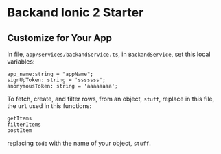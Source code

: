 # Backand Ionic 2 Starter

## Customize for Your App

In file, `app/services/backandService.ts`, in `BackandService`, set this local variables:

    
    app_name:string = "appName";
    signUpToken: string = 'sssssss';
    anonymousToken: string = 'aaaaaaaa';

To fetch, create, and filter rows, from an object, `stuff`, replace in 
this file, the `url` used in this functions:

    getItems
    filterItems
    postItem

replacing `todo` with the name of your object, `stuff`.